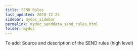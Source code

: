 ```yaml
---
title: SEND Rules
last_updated: 2020-12-24
sidebar: mydoc_sidebar
permalink: mydoc_senddata_send_rules.html
folder: mydoc
---
```


<font class='toBeAdded'>To add: Source and description of the SEND rules (high level)</font>
